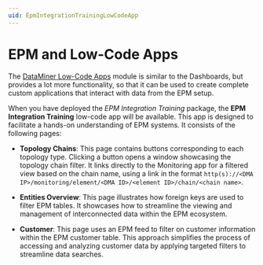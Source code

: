 ```yaml
---
uid: EpmIntegrationTrainingLowCodeApp
---
```


# EPM and Low-Code Apps

The [DataMiner Low-Code Apps](xref:Application_framework) module is similar to the Dashboards, but provides a lot more functionality, so that it can be used to create complete custom applications that interact with data from the EPM setup.

When you have deployed the *EPM Integration Training* package, the **EPM Integration Training** low-code app will be available. This app is designed to facilitate a hands-on understanding of EPM systems. It consists of the following pages:

- **Topology Chains**: This page contains buttons corresponding to each topology type. Clicking a button opens a window showcasing the topology chain filter. It links directly to the Monitoring app for a filtered view based on the chain name, using a link in the format `http(s)://<DMA IP>/monitoring/element/<DMA ID>/<element ID>/chain/<chain name>`.

- **Entities Overview**: This page illustrates how foreign keys are used to filter EPM tables. It showcases how to streamline the viewing and management of interconnected data within the EPM ecosystem.

- **Customer**: This page uses an EPM feed to filter on customer information within the EPM customer table. This approach simplifies the process of accessing and analyzing customer data by applying targeted filters to streamline data searches.
